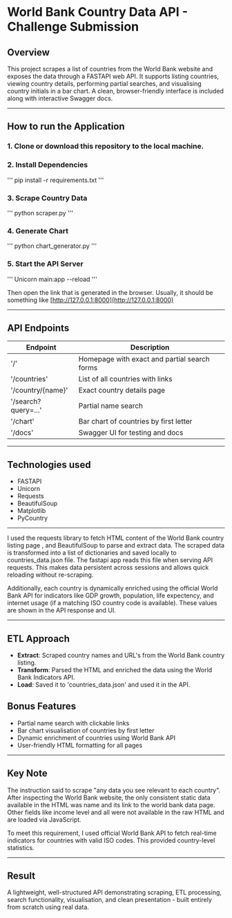 # World Bank Country Data API - Challenge Submission

## Overview
This project scrapes a list of countries from the World Bank website and exposes the data through a FASTAPI web API. It supports listing countries, viewing country details, performing partial searches, and visualising country initials in a bar chart. A clean, browser-friendly interface is included along with interactive Swagger docs.

---

## How to run the Application

### 1. Clone or download this repository to the local machine.

### 2. Install Dependencies
'''
pip install -r requirements.txt
'''

### 3. Scrape Country Data
'''
python scraper.py
'''

### 4. Generate Chart
'''
python chart_generator.py
'''

### 5. Start the API Server
'''
Unicorn main:app --reload
'''

Then open the link that is generated in the browser. Usually, it should be something like [http://127.0.0.1:8000](http://127.0.0.1:8000)

---

## API Endpoints

| Endpoint                    |         Description                                 |
|-----------------------------|-----------------------------------------------------|                                                                               
| '/'                         | Homepage with exact and partial search forms        |
| '/countries'                | List of all countries with links                    |
| '/country/{name}'           | Exact country details page                          |
| '/search?query=...'         | Partial name search                                 |
| '/chart'                    | Bar chart of countries by first letter              |
| '/docs'                     | Swagger UI for testing and docs                     |

---

## Technologies used

- FASTAPI
- Unicorn
- Requests
- BeautifulSoup
- Matplotlib
- PyCountry

---

I used the requests library to fetch HTML content of the World Bank country listing page , and BeautifulSoup to parse and extract data. The scraped data is transformed into a list of dictionaries and saved locally to countries_data.json file. The fastapi app reads this file when serving API requests. This makes data persistent across sessions and allows quick reloading  without re-scraping.

Additionally, each country is dynamically enriched using the official World Bank API for indicators like GDP growth, population, life expectency, and internet usage (if a matching ISO country code is available). These values are shown in the API response and UI.

---

## ETL Approach

- **Extract**: Scraped country names and URL's from the World Bank country listing.
- **Transform**: Parsed the HTML and enriched the data using the World Bank Indicators API.
- **Load**: Saved it to 'countries_data.json' and used it in the API.

## Bonus Features

- Partial name search with clickable links
- Bar chart visualisation of countries by first letter
- Dynamic enrichment of countries using World Bank API
- User-friendly HTML formatting for all pages

---

## Key Note

The instruction said to scrape "any data you see relevant to each country". After inspecting the World Bank website, the only consistent static data available in the HTML was name and its link to the world bank data page. Other fields like income level and all were not available in the raw HTML and are loaded via JavaScript.

To meet this requirement, I used official World Bank API to fetch real-time indicators for countries with valid ISO codes. This provided country-level statistics.

---

## Result

A lightweight, well-structured API demonstrating scraping, ETL processing, search functionality, visualisation, and clean presentation - built entirely from scratch using real data.



 